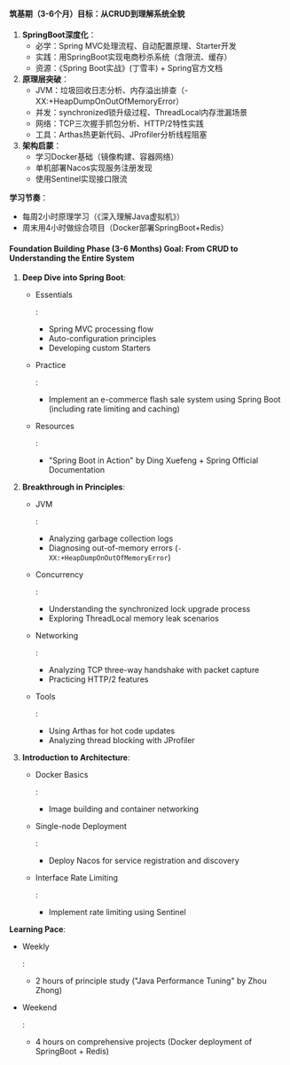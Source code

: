 #### **筑基期（3-6个月）目标：从CRUD到理解系统全貌**

1. **SpringBoot深度化**：
   - 必学：Spring MVC处理流程、自动配置原理、Starter开发
   - 实践：用SpringBoot实现电商秒杀系统（含限流、缓存）
   - 资源：《Spring Boot实战》(丁雪丰) + Spring官方文档
2. **原理层突破**：
   - JVM：垃圾回收日志分析、内存溢出排查（-XX:+HeapDumpOnOutOfMemoryError）
   - 并发：synchronized锁升级过程、ThreadLocal内存泄漏场景
   - 网络：TCP三次握手抓包分析、HTTP/2特性实践
   - 工具：Arthas热更新代码、JProfiler分析线程阻塞
3. **架构启蒙**：
   - 学习Docker基础（镜像构建、容器网络）
   - 单机部署Nacos实现服务注册发现
   - 使用Sentinel实现接口限流

**学习节奏**：

- 每周2小时原理学习（《深入理解Java虚拟机》）
- 周末用4小时做综合项目（Docker部署SpringBoot+Redis）



#### **Foundation Building Phase (3-6 Months) Goal: From CRUD to Understanding the Entire System**

1. **Deep Dive into Spring Boot**:

   - Essentials

     :

     - Spring MVC processing flow
     - Auto-configuration principles
     - Developing custom Starters

   - Practice

     :

     - Implement an e-commerce flash sale system using Spring Boot (including rate limiting and caching)

   - Resources

     :

     - "Spring Boot in Action" by Ding Xuefeng + Spring Official Documentation

2. **Breakthrough in Principles**:

   - JVM

     :

     - Analyzing garbage collection logs
     - Diagnosing out-of-memory errors (`-XX:+HeapDumpOnOutOfMemoryError`)

   - Concurrency

     :

     - Understanding the synchronized lock upgrade process
     - Exploring ThreadLocal memory leak scenarios

   - Networking

     :

     - Analyzing TCP three-way handshake with packet capture
     - Practicing HTTP/2 features

   - Tools

     :

     - Using Arthas for hot code updates
     - Analyzing thread blocking with JProfiler

3. **Introduction to Architecture**:

   - Docker Basics

     :

     - Image building and container networking

   - Single-node Deployment

     :

     - Deploy Nacos for service registration and discovery

   - Interface Rate Limiting

     :

     - Implement rate limiting using Sentinel

**Learning Pace**:

- Weekly

  :

  - 2 hours of principle study ("Java Performance Tuning" by Zhou Zhong)

- Weekend

  :

  - 4 hours on comprehensive projects (Docker deployment of SpringBoot + Redis)